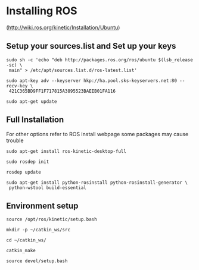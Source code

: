 #                                  Installing ROS 
(http://wiki.ros.org/kinetic/Installation/Ubuntu)


## Setup your sources.list and Set up your keys

```
sudo sh -c 'echo "deb http://packages.ros.org/ros/ubuntu $(lsb_release -sc) \
 main" > /etc/apt/sources.list.d/ros-latest.list'

sudo apt-key adv --keyserver hkp://ha.pool.sks-keyservers.net:80 --recv-key \
 421C365BD9FF1F717815A3895523BAEEB01FA116

sudo apt-get update
```

## Full Installation 

For other options refer to ROS install webpage some packages may cause trouble
```
sudo apt-get install ros-kinetic-desktop-full

sudo rosdep init

rosdep update

sudo apt-get install python-rosinstall python-rosinstall-generator \
 python-wstool build-essential
```

## Environment setup

```
source /opt/ros/kinetic/setup.bash

mkdir -p ~/catkin_ws/src

cd ~/catkin_ws/

catkin_make

source devel/setup.bash
```
